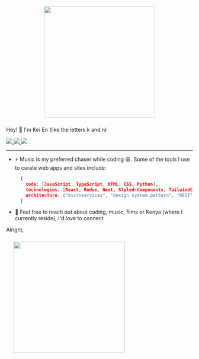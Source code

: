 <div align="center">
    <img src="./project-meme.jpeg"
        alt=""
        width="300"
        style="padding: 10px"
    >
</div>

Hey! 👋 I'm Kei En (like the letters k and n)

<p>
  <a href="https://twitter.com/kei_en_">
    <img src="https://img.shields.io/badge/-@kei_en_-1ca0f1?style=flat-square&labelColor=1ca0f1&logo=x&logoColor=white&link=https://twitter.com/kei_en_">
   <a/>
  <a href="https://www.linkedin.com/in/kei-en/">
    <img src="https://img.shields.io/badge/-kei-en-blue?style=flat-square&logo=Linkedin&logoColor=white&link=https://www.linkedin.com/in/kei-en/">
  <a/>
   <a href="mailto:karanjajnjuguna@gmail.com">
    <img src="https://img.shields.io/badge/-karanjajnjuguna@gmail.com-c14438?style=flat-square&logo=Gmail&logoColor=white&link=mailto:karanjajnjuguna@gmail.com">
   <a/>
</p>

-------
- ⚡ Music is my preferred chaser while coding 😆. Some of the tools I use to curate web apps and sites include:
  ```json
    {
      code: [JavaScript, TypeScript, HTML, CSS, Python],
      technologies: [React, Redux, Next, Styled-Components, TailwindCSS, Node, Figma],
      architecture: ["microservices", "design system pattern", "REST"],
    }
  ```
- 💭 Feel free to reach out about coding, music, films or Kenya (where I currently reside), I'd love to connect

Alright,

<div align="start" style="margin-left: 10px">
    <img src="./project-meme.jpeg"
        alt=""
        width="300"
        style="padding: 10px"
    >
</div>
